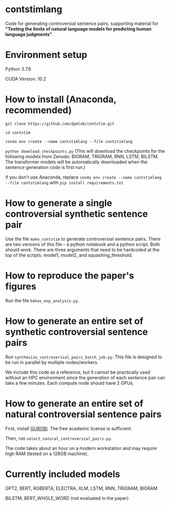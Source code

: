 # contstimlang
Code for generating controversial sentence pairs, supporting material for **"Testing the limits of natural language models for predicting human language judgments"**.

# Environment setup

Python 3.7.6

CUDA Version: 10.2 

# How to install (Anaconda, recommended)

```git clone https://github.com/dpmlab/contstim.git```

```cd contstim```

```conda env create --name contstimlang --file contstimlang```

```python download_checkpoints.py```
(This will download the checkpoints for the following models from Zenodo: BIGRAM, TRIGRAM, RNN, LSTM, BILSTM. The transformer models will be automatically downloaded when the sentence generation code is first run.)

if you don't use Anaconda, replace `conda env create --name contstimlang --file contstimlang` with ```pip install requirements.txt```

# How to generate a single controversial synthetic sentence pair
Use the file `make_contstim` to generate controversial sentence pairs. There are two versions of this file – a python notebook and a python script. Both should work. There are three arguments that need to be hardcoded at the top of the scripts: model1, model2, and squashing_threshold.

# How to reproduce the paper's figures
Run the file `behav_exp_analysis.py`.

# How to generate an entire set of synthetic controversial sentence pairs
Run `synthesize_controversial_pairs_batch_job.py`. This file is designed to be run in parallel by multiple nodes/workers.

We include this code as a reference, but it cannot be practically used without an HPC environment since the generation of each sentence pair can take a few minutes.
Each compute node should have 2 GPUs.

# How to generate an entire set of natural controversial sentence pairs
First, install [GUROBI](https://duckduckgo.com). The free academic license is sufficient.

Then, run `select_natural_controversial_pairs.py`.

The code takes about an hour on a modern workstation and may require high RAM (tested on a 128GB machine).

# Currently included models 
GPT2, BERT, ROBERTA, ELECTRA, XLM, LSTM, RNN, TRIGRAM, BIGRAM

BILSTM, BERT_WHOLE_WORD (not evaluated in the paper)
